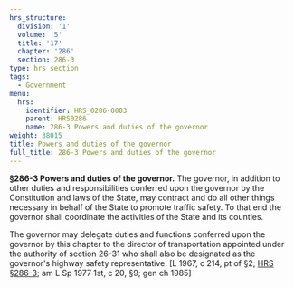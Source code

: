 ```yaml
---
hrs_structure:
  division: '1'
  volume: '5'
  title: '17'
  chapter: '286'
  section: 286-3
type: hrs_section
tags:
  - Government
menu:
  hrs:
    identifier: HRS_0286-0003
    parent: HRS0286
    name: 286-3 Powers and duties of the governor
weight: 38015
title: Powers and duties of the governor
full_title: 286-3 Powers and duties of the governor
---
```

**§286-3 Powers and duties of the governor.** The governor, in addition to other duties and responsibilities conferred upon the governor by the Constitution and laws of the State, may contract and do all other things necessary in behalf of the State to promote traffic safety. To that end the governor shall coordinate the activities of the State and its counties.

The governor may delegate duties and functions conferred upon the governor by this chapter to the director of transportation appointed under the authority of section 26-31 who shall also be designated as the governor's highway safety representative. [L 1967, c 214, pt of §2; [HRS §286-3](/title-17/chapter-286/section-286-3/); am L Sp 1977 1st, c 20, §9; gen ch 1985]